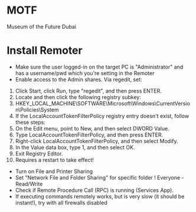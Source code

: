 # MOTF
Museum of the Future Dubai



# Install Remoter


- Make sure the user logged-in on the target PC is "Administrator" and has a username/pwd which you're setting in the Remoter
- Enable access to the Admin shares. Via regedit, set:

1. Click Start, click Run, type "regedit", and then press ENTER.
2. Locate and then click the following registry subkey:
3. HKEY_LOCAL_MACHINE\SOFTWARE\Microsoft\Windows\CurrentVersion\Policies\System
4. If the LocalAccountTokenFilterPolicy registry entry doesn't exist, follow these steps:
5. On the Edit menu, point to New, and then select DWORD Value.
6. Type LocalAccountTokenFilterPolicy, and then press ENTER.
7. Right-click LocalAccountTokenFilterPolicy, and then select Modify.
8. In the Value data box, type 1, and then select OK.
9. Exit Registry Editor.
10. Requires a restart to take effect!


- Turn on File and Printer Sharing
- Set "Network File and Folder Sharing" for specific folder ! Everyone - Read/Write 
- Check if Remote Procedure Call (RPC) is running (Services App).
- If executing commands remotely works, but is very slow (it should be instant!), try with all firewalls disabled

